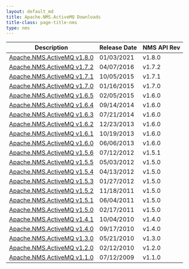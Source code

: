 ```yaml
---
layout: default_md
title: Apache.NMS.ActiveMQ Downloads 
title-class: page-title-nms
type: nms
---
```


Description|Release Date|NMS API Rev
---|---|---
[Apache.NMS.ActiveMQ v1.8.0](apachenmsactivemq-v180)|01/03/2021|v1.8.0
[Apache.NMS.ActiveMQ v1.7.2](apachenmsactivemq-v172)|04/07/2016|v1.7.2
[Apache.NMS.ActiveMQ v1.7.1](apachenmsactivemq-v171)|10/05/2015|v1.7.1
[Apache.NMS.ActiveMQ v1.7.0](apachenmsactivemq-v170)|01/16/2015|v1.7.0
[Apache.NMS.ActiveMQ v1.6.5](apachenmsactivemq-v165)|02/05/2015|v1.6.0
[Apache.NMS.ActiveMQ v1.6.4](apachenmsactivemq-v164)|09/14/2014|v1.6.0
[Apache.NMS.ActiveMQ v1.6.3](apachenmsactivemq-v163)|07/21/2014|v1.6.0
[Apache.NMS.ActiveMQ v1.6.2](apachenmsactivemq-v162)|12/23/2013|v1.6.0
[Apache.NMS.ActiveMQ v1.6.1](apachenmsactivemq-v161)|10/19/2013|v1.6.0
[Apache.NMS.ActiveMQ v1.6.0](apachenmsactivemq-v160)|06/06/2013|v1.6.0
[Apache.NMS.ActiveMQ v1.5.6](apachenmsactivemq-v156)|07/12/2012|v1.5.1
[Apache.NMS.ActiveMQ v1.5.5](apachenmsactivemq-v155)|05/03/2012|v1.5.0
[Apache.NMS.ActiveMQ v1.5.4](apachenmsactivemq-v154)|04/13/2012|v1.5.0
[Apache.NMS.ActiveMQ v1.5.3](apachenmsactivemq-v153)|01/27/2012|v1.5.0
[Apache.NMS.ActiveMQ v1.5.2](apachenmsactivemq-v152)|11/18/2011|v1.5.0
[Apache.NMS.ActiveMQ v1.5.1](apachenmsactivemq-v151)|06/04/2011|v1.5.0
[Apache.NMS.ActiveMQ v1.5.0](apachenmsactivemq-v150)|02/17/2011|v1.5.0
[Apache.NMS.ActiveMQ v1.4.1](apachenmsactivemq-v141)|10/04/2010|v1.4.0
[Apache.NMS.ActiveMQ v1.4.0](apachenmsactivemq-v140)|09/17/2010|v1.4.0
[Apache.NMS.ActiveMQ v1.3.0](apachenmsactivemq-v130)|05/21/2010|v1.3.0
[Apache.NMS.ActiveMQ v1.2.0](apachenmsactivemq-v120)|02/12/2010|v1.2.0
[Apache.NMS ActiveMQ v1.1.0](apachenmsactivemq-v110)|07/12/2009|v1.1.0


